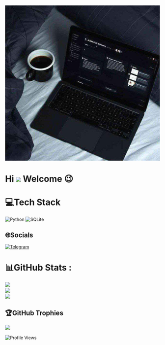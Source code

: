 ![Design and Development](https://github.com/aQa-Mohammad/aQa-Mohammad/blob/main/IMG_20220101_231134_364.jpg)
<h1 align="left">Hi <img src="https://raw.githubusercontent.com/kaueMarques/kaueMarques/master/hi.gif" width="30px"> Welcome 😉 </h1>

# 💻Tech Stack
![Python](https://img.shields.io/badge/python-3670A0?style=for-the-badge&logo=python&logoColor=ffdd54) ![SQLite](https://img.shields.io/badge/sqlite-%2307405e.svg?style=for-the-badge&logo=sqlite&logoColor=white)

## 🌐Socials
[![Telegram](https://img.shields.io/badge/-Telegram-blue?style=flat&logo=telegram)](https://t.me/SQLit)
# 📊GitHub Stats :
![](https://github-readme-stats.vercel.app/api?username=aQa-Mohammad&theme=dark&hide_border=true&include_all_commits=true&count_private=true)<br/>
![](https://github-readme-streak-stats.herokuapp.com/?user=aQa-Mohammad&theme=dark&hide_border=true)<br/>
![](https://github-readme-stats.vercel.app/api/top-langs/username=aQa-Mohammad&theme=dark&hide_border=true&include_all_commits=true&count_private=true&layout=compact)

## 🏆GitHub Trophies
![](https://github-profile-trophy.vercel.app/?username=aQa-Mohammad&theme=radical&no-frame=false&no-bg=false&margin-w=4)

![Profile Views](https://komarev.com/ghpvc/?username=aQa-Mohammad&theme=default&color=brightgreen&style=flat-square&label=Profile+Views)
